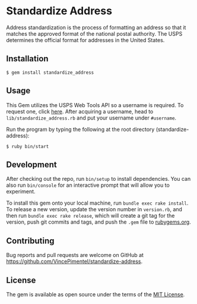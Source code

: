 # Standardize Address

Address standardization is the process of formatting an address so that it matches the approved format of the national postal authority. The USPS determines the official format for addresses in the United States.

## Installation

```
$ gem install standardize_address
```

## Usage

This Gem utilizes the USPS Web Tools API so a username is required. To request one, click [here](https://www.usps.com/business/web-tools-apis/web-tools-registration.htm). After acquiring a username, head to `lib/standardize_address.rb` and put your username under `#username`.

Run the program by typing the following at the root directory (standardize-address):

```
$ ruby bin/start
```

## Development

After checking out the repo, run `bin/setup` to install dependencies. You can also run `bin/console` for an interactive prompt that will allow you to experiment.

To install this gem onto your local machine, run `bundle exec rake install`. To release a new version, update the version number in `version.rb`, and then run `bundle exec rake release`, which will create a git tag for the version, push git commits and tags, and push the `.gem` file to [rubygems.org](https://rubygems.org).

## Contributing

Bug reports and pull requests are welcome on GitHub at https://github.com/VincePimentel/standardize-address.

## License

The gem is available as open source under the terms of the [MIT License](https://opensource.org/licenses/MIT).
